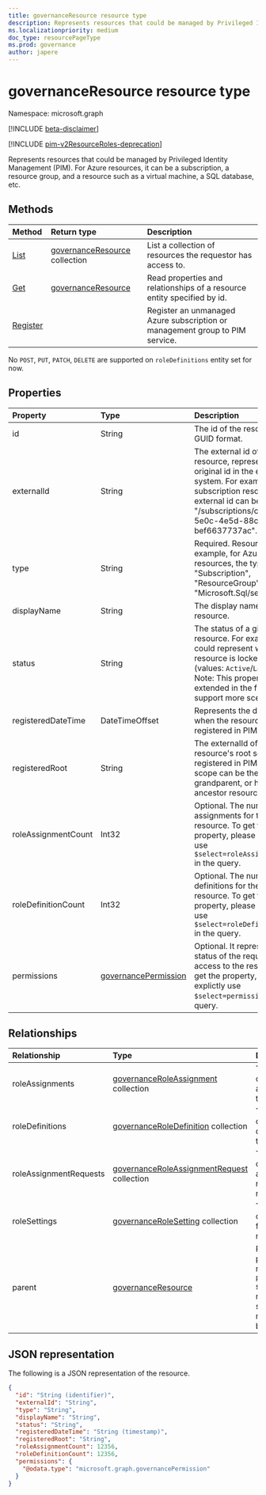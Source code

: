 ```yaml
---
title: governanceResource resource type
description: Represents resources that could be managed by Privileged Identity Management (PIM). For Azure resources, it can be a subscription, a resource group, and a resource such as a virtual machine, a SQL database, etc.
ms.localizationpriority: medium
doc_type: resourcePageType
ms.prod: governance
author: japere
---
```


# governanceResource resource type

Namespace: microsoft.graph

[!INCLUDE [beta-disclaimer](../../includes/beta-disclaimer.md)]

[!INCLUDE [pim-v2ResourceRoles-deprecation](../../includes/pim-v2ResourceRoles-deprecation.md)]

Represents resources that could be managed by Privileged Identity Management (PIM). For Azure resources, it can be a subscription, a resource group, and a resource such as a virtual machine, a SQL database, etc.

## Methods

| Method                                            | Return type                                                         | Description                                                                  |
| :------------------------------------------------ | :------------------------------------------------------------------ | :--------------------------------------------------------------------------- |
| [List](../api/governanceresource-list.md)         | [governanceResource](../resources/governanceresource.md) collection | List a collection of resources the requestor has access to.                  |
| [Get](../api/governanceresource-get.md)           | [governanceResource](../resources/governanceresource.md)            | Read properties and relationships of a resource entity specified by id.      |
| [Register](../api/governanceresource-register.md) |                                                                     | Register an unmanaged Azure subscription or management group to PIM service. |

No `POST`, `PUT`, `PATCH`, `DELETE` are supported on `roleDefinitions` entity set for now.

## Properties

| Property            | Type                                                         | Description                                                                                                                                                                                                     |
| :------------------ | :----------------------------------------------------------- | :-------------------------------------------------------------------------------------------------------------------------------------------------------------------------------------------------------------- |
| id                  | String                                                       | The id of the resource. It is in GUID format.                                                                                                                                                                   |
| externalId          | String                                                       | The external id of the resource, representing its original id in the external system. For example, a subscription resource's external id can be "/subscriptions/c14ae696-5e0c-4e5d-88cc-bef6637737ac".          |
| type                | String                                                       | Required. Resource type. For example, for Azure resources, the type could be "Subscription", "ResourceGroup", "Microsoft.Sql/server", etc.                                                                      |
| displayName         | String                                                       | The display name of the resource.                                                                                                                                                                               |
| status              | String                                                       | The status of a given resource. For example, it could represent whether the resource is locked or not (values: `Active`/`Locked`). Note: This property may be extended in the future to support more scenarios. |
| registeredDateTime  | DateTimeOffset                                               | Represents the date time when the resource is registered in PIM.                                                                                                                                                |
| registeredRoot      | String                                                       | The externalId of the resource's root scope that is registered in PIM. The root scope can be the parent, grandparent, or higher ancestor resources.                                                             |
| roleAssignmentCount | Int32                                                        | Optional. The number of role assignments for the given resource. To get the property, please explictly use `$select=roleAssignmentCount` in the query.                                                          |
| roleDefinitionCount | Int32                                                        | Optional. The number of role definitions for the given resource. To get the property, please explictly use `$select=roleDefinitionCount` in the query.                                                          |
| permissions         | [governancePermission](../resources/governancepermission.md) | Optional. It represents the status of the requestor's access to the resource.To get the property, please explictly use `$select=permissions` in the query.                                                      |

## Relationships

| Relationship           | Type                                                                                          | Description                                                                                                                |
| :--------------------- | :-------------------------------------------------------------------------------------------- | :------------------------------------------------------------------------------------------------------------------------- |
| roleAssignments        | [governanceRoleAssignment](../resources/governanceroleassignment.md) collection               | The collection of role assignments for the resource.                                                                       |
| roleDefinitions        | [governanceRoleDefinition](../resources/governanceroledefinition.md) collection               | The collection of role defintions for the resource.                                                                        |
| roleAssignmentRequests | [governanceRoleAssignmentRequest](../resources/governanceroleassignmentrequest.md) collection | The collection of role assignment requests for the resource.                                                               |
| roleSettings           | [governanceRoleSetting](../resources/governancerolesetting.md) collection                     | The collection of role settings for the resource.                                                                          |
| parent                 | [governanceResource](../resources/governanceresource.md)                                      | Read-only. The parent resource. for `pimforazurerbac` scenario, it can represent the subscription the resource belongs to. |

## JSON representation

The following is a JSON representation of the resource.

<!-- {
  "blockType": "resource",
  "keyProperty": "id",
  "optionalProperties": [

  ],
  "@odata.type": "microsoft.graph.governanceResource"
}-->

```json
{
  "id": "String (identifier)",
  "externalId": "String",
  "type": "String",
  "displayName": "String",
  "status": "String",
  "registeredDateTime": "String (timestamp)",
  "registeredRoot": "String",
  "roleAssignmentCount": 12356,
  "roleDefinitionCount": 12356,
  "permissions": {
    "@odata.type": "microsoft.graph.governancePermission"
  }
}

```

<!-- uuid: 8fcb5dbc-d5aa-4681-8e31-b001d5168d79
2015-10-25 14:57:30 UTC -->

<!--
{
  "type": "#page.annotation",
  "description": "governanceResource",
  "keywords": "",
  "section": "documentation",
  "tocPath": "",
  "suppressions": []
}
-->
